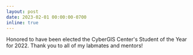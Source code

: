 ```yaml
---
layout: post
date: 2023-02-01 00:00:00-0700
inline: true
---
```


Honored to have been elected the CyberGIS Center's Student of the Year for 2022. Thank you to all of my labmates and mentors!